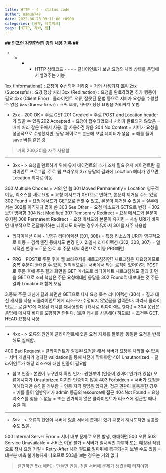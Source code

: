 ```yaml
---
title: HTTP - 4 - status code
author: namu6747
date: 2022-06-23 09:11:00 +0900
categories: [공부, 네트워크]
tags: [HTTP, 자바, 웹]
---
```


**## 인프런 김영한님의 강의 내용 기록 ##**

- - - - HTTP 상태코드 - - - -
클라이언트가 보낸 요청의 처리 상태를 응답에서 알려주는 기능

1xx (Informational) : 요청이 수신되어 처리중
= 거의 사용되지 않음
2xx (Successful) : 요청 정상 처리
3xx (Redirection) : 요청을 완료하려면 추가 행동이 필요
4xx (Client Error) : 클라이언트 오류, 잘못된 문법 등으로
		서버가 요청을 수행할 수 없음
5xx (Server Error) : 서버 오류, 서버가 정상 요청을 처리하지 못함

- 2xx -
200 OK
= 주로 GET
201 Created
= 주로 POST and Location header가 있을 수 있음
202 Accepted
= 요청이 접수되었으나 처리가 완료되지 않았음
= 배치 처리 같은 곳에서 사용. 잘 사용하진 않음
204 No Content
= 서버가 요청을 성공적으로 수행했지만,
 응답 페이로드 본문에 보낼 데이터가 없음.
= 예를 들어 save 버튼 같은 것

> 거의 200,201을 자주 사용함

- - - -

- 3xx - > 요청을 완료하기 위해 유저 에이전트의 추가 조치 필요
유저 에이전트란 클라이언트 프로그램. 주로 웹 브라우저
3xx 응답의 결과에 Location 헤더가 있으면, Location 위치로 이동

300 Multiple Choices
= 거의 안 씀
301 Moved Permanently
= Location 영구적 이동, 리소스를 새로 요청
= 요청 메서드가 GET으로 변하고, 본문이 제거될 수도 있음
302 Found
= 요청 메서드가 GET으로 변할 수 있고, 본문이 제거될 수 있음
= 실무에서는 302를 아직까지 많이 씀
303 See Other
= 요청 메소드가 GET으로 변경
= 302보단 명확함
304 Not Modified
307 Temporary Redirect
= 요청 메서드와 본문이 유지됨
308 Permanent Redirect
= 요청 메서드와 본문이 유지됨
= 사실 URI가 바뀌면 내부적으로 전달해야하는 데이터도 
	바뀌는 경우가 많아서 301을 자주 사용함

- 리다이렉션 이해 - 
1.영구 리다이렉션 (301, 308)
= 특정 리소스의 URI가 영구적으로 이동
= 검색 엔진 등에서도 변경 인지
2.일시 리다이렉션 (302, 303, 307)
= 일시적인 변경
= 주문 완료 후 주문 내역 화면으로 이동 PRG패턴

- PRG - 
POST로 주문 후에 웹 브라우저를 새로고침하면?
 새로고침은 재요청이므로 중복 주문이 들어갈 수 있음.
 원칙적으로는 서버에서 막는 로직이 있어야함.
 POST로 주문 후에 주문 결과 화면을 GET 메서드로 리다이렉트
 새로고침해도 결과 화면을 GET으로 조회
 핵심은 주문 요청에대한 응답을 302 Found로 내보내는 것
 주문 결과 Location과 함께 보냄

3.중복 주문 대신에 결과 화면만 GET으로 다시 요청
특수 리다이렉션 (304)
= 결과 대신 캐시를 사용
= 클라이언트에게 리소스가 수정되지 않았음을 알려준다.
 따라서 클라이언트는 로컬PC에 저장된 캐시를 재사용한다.
	(캐시로 리다이렉트 한다.)
= 304 응답은 응답에 메시지 바디를 포함하면 안된다.
	(로컬 캐시를 사용해야 하므로)
= 조건무 GET, HEAD 요청시 사용

- - - -

- 4xx - > 오류의 원인이 클라이언트에 있음
요청 자체를 잘못함. 동일한 요청을 반복해도 실패함.

400 Bad Request
= 클라이언트가 잘못된 요청을 해서 서버가 요청을 처리할 수 없음
= 서버 개발자가 철저한 validation을 통해 사전에 막아야함
401 Unauthorized
= 클라이언트가 해당 리소스에 대한 인증이 필요함
* 참고
인증 : 본인이 누구인지 확인
인가 : 권한부여 (인증이 있어야 인가가 있음)
오류메시지가 Unautorized 이지만 인증되지 않음
403 Forbidden
= 서버가 요청을 이해했지만 승인을 거부함
= 인증 자격 증명은 있지만, 접근 권환이 불충분한 경우
= 예를 들어 일반유저가 admin 등급의 resource에 접근
404 Not Found
= 요청 리소스를 찾을 수 없음
= 또는 인가되지 않은 클라이언트가 리소스에 접근할 때나 숨길 떄

- - - -

- 5xx - > 오류의 원인이 서버에 있음
서버에 문제가 있기 때문에 재시도하면 성공할 수도 있음.

500 Internal Server Error
= 서버 내부 문제로 오류 발생, 애매하면 500 오류
503 Service Unavailable
= 서비스 이용 불가
= 서버가 일시적인 과부하 또는 예정된 작업으로 잠시 요청 거절
= Retry-After 헤더 필드로 얼마뒤에 복구되는지 보낼 수도 있음
= 대부분 예측 불가능하게 나오므로 503을 보는 경우는 거의 없다

> 웬만하면 5xx 에러는 만들면 안됨. 
> 정말 서버에 문제가 생겼을때 터져야함

